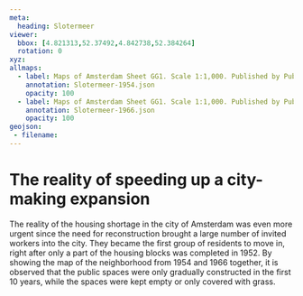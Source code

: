 ```yaml
---
meta:
  heading: Slotermeer
viewer:
  bbox: [4.821313,52.37492,4.842738,52.384264]
  rotation: 0
xyz:
allmaps:
  - label: Maps of Amsterdam Sheet GG1. Scale 1:1,000. Published by Public Works Department and its legal successors, 1954
    annotation: Slotermeer-1954.json
    opacity: 100
  - label: Maps of Amsterdam Sheet GG1. Scale 1:1,000. Published by Public Works Department and its legal successors, 1966
    annotation: Slotermeer-1966.json
    opacity: 100
geojson:
 - filename: 
---
```

# The reality of speeding up a city-making expansion
The reality of the housing shortage in the city of Amsterdam was even more urgent since the need for reconstruction brought a large number of invited workers into the city. They became the first group of residents to move in, right after only a part of the housing blocks was completed in 1952. By showing the map of the neighborhood from 1954 and 1966 together, it is observed that the public spaces were only gradually constructed in the first 10 years, while the spaces were kept empty or only covered with grass.